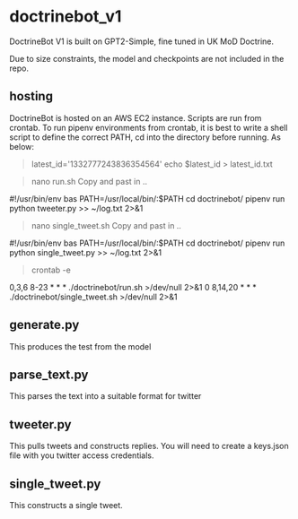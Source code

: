 # doctrinebot_v1

DoctrineBot V1 is built on GPT2-Simple, fine tuned in UK MoD Doctrine.

Due to size constraints, the model and checkpoints are not included in the repo.

## hosting

DoctrineBot is hosted on an AWS EC2 instance. Scripts are run from crontab. To run pipenv environments from crontab, it is best to write a shell script to define the correct PATH, cd into the directory before running. As below:

> latest_id='1332777243836354564'
> echo $latest_id > latest_id.txt

> nano run.sh
Copy and past in ..

#!/usr/bin/env bas
PATH=/usr/local/bin/:$PATH
cd doctrinebot/
pipenv run python tweeter.py >> ~/log.txt 2>&1

> nano single_tweet.sh
Copy and past in ..

#!/usr/bin/env bas
PATH=/usr/local/bin/:$PATH
cd doctrinebot/
pipenv run python single_tweet.py >> ~/log.txt 2>&1


> crontab -e

0,3,6 8-23 * * * ./doctrinebot/run.sh >/dev/null 2>&1
0 8,14,20 * * * ./doctrinebot/single_tweet.sh >/dev/null 2>&1

## generate.py

This produces the test from the model

## parse_text.py

This parses the text into a suitable format for twitter

## tweeter.py

This pulls tweets and constructs replies. You will need to create a keys.json file with you twitter access credentials.

## single_tweet.py

This constructs a single tweet.